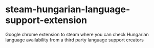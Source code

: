 # steam-hungarian-language-support-extension
Google chrome extension to steam where you can check Hungarian language availability from a third party language support creators
